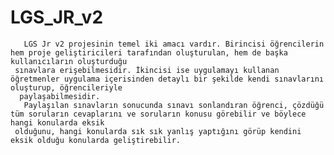 # LGS_JR_v2

       LGS Jr v2 projesinin temel iki amacı vardır. Birincisi öğrencilerin hem proje geliştiricileri tarafından oluşturulan, hem de başka kullanıcıların oluşturduğu 
     sınavlara erişebilmesidir. İkincisi ise uygulamayı kullanan öğretmenler uygulama içerisinden detaylı bir şekilde kendi sınavlarını oluşturup, öğrencileriyle
      paylaşabilmesidir. 
       Paylaşılan sınavların sonucunda sınavı sonlandıran öğrenci, çözdüğü tüm soruların cevaplarını ve soruların konusu görebilir ve böylece hangi konularda eksik 
     olduğunu, hangi konularda sık sık yanlış yaptığını görüp kendini eksik olduğu konularda geliştirebilir.
